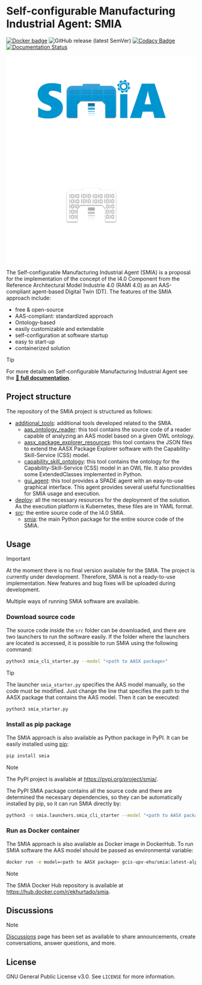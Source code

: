 # Self-configurable Manufacturing Industrial Agent: SMIA 

[![Docker badge](https://img.shields.io/docker/pulls/ekhurtado/smia.svg)](https://hub.docker.com/r/ekhurtado/smia/) ![GitHub release (latest SemVer)](https://img.shields.io/github/v/release/ekhurtado/I4_0_SMIA?sort=semver) [![Codacy Badge](https://app.codacy.com/project/badge/Grade/e87506fff1bb4a438c20e11bb7295f51)](https://app.codacy.com/gh/ekhurtado/I4_0_SMIA/dashboard?utm_source=gh&utm_medium=referral&utm_content=&utm_campaign=Badge_grade) [![Documentation Status](https://readthedocs.org/projects/i4-0-smia/badge/?version=latest)](https://i4-0-GITsmia.readthedocs.io/en/latest/)

![I4.0 SMIA Logo Light](images/I4_0_SMIA_logo_positive.png/#gh-light-mode-only "I4.0 SMIA logo")
![I4.0 SMIA Logo Dark](images/I4_0_SMIA_logo_negative.png/#gh-dark-mode-only "I4.0 SMIA logo")

[//]: # (//Dependiendo del modo de GitHub oscuro o claro se añade una imagen u otra&#41;)

The Self-configurable Manufacturing Industrial Agent (SMIA) is a proposal for the implementation of the concept of the I4.0 Component from the Reference Architectural Model Industrie 4.0 (RAMI 4.0) as an AAS-compliant agent-based Digital Twin (DT). The features of the SMIA approach include:

- free & open-source
- AAS-compliant: standardized approach
- Ontology-based
- easily customizable and extendable
- self-configuration at software startup
- easy to start-up
- containerized solution

> [!TIP]
> For more details on Self-configurable Manufacturing Industrial Agent see the [:blue_book: **full documentation**](https://i4-0-smia.readthedocs.io/en/latest/).

## Project structure

The repository of the SMIA project is structured as follows:

- [additional_tools](https://github.com/ekhurtado/I4_0_SMIA/tree/main/additional_tools): additional tools developed related to the SMIA.
  - [aas_ontology_reader](https://github.com/ekhurtado/I4_0_SMIA/tree/main/additional_tools/aas_ontology_reader): this tool contains the source code of a reader capable of analyzing an AAS model based on a given OWL ontology.
  - [aasx_package_explorer_resources](https://github.com/ekhurtado/I4_0_SMIA/tree/main/additional_tools/aasx_package_explorer_resources): this tool contains the JSON files to extend the AASX Package Explorer software with the Capability-Skill-Service (CSS) model.
  - [capability_skill_ontology](https://github.com/ekhurtado/I4_0_SMIA/tree/main/additional_tools/capability_skill_ontology): this tool contains the ontology for the Capability-Skill-Service (CSS) model in an OWL file. It also provides some ExtendedClasses implemented in Python.
  - [gui_agent](https://github.com/ekhurtado/I4_0_SMIA/tree/main/additional_tools/gui_agent): this tool provides a SPADE agent with an easy-to-use graphical interface. This agent provides several useful functionalities for SMIA usage and execution.
- [deploy](https://github.com/ekhurtado/I4_0_SMIA/tree/main/deploy): all the necessary resources for the deployment of the solution. As the execution platform is Kubernetes, these files are in YAML format.
- [src](https://github.com/ekhurtado/I4_0_SMIA/tree/main/src): the entire source code of the I4.0 SMIA.
  - [smia](https://github.com/ekhurtado/I4_0_SMIA/tree/main/src/smia): the main Python package for the entire source code of the SMIA.

## Usage

> [!IMPORTANT]
> At the moment there is no final version available for the SMIA.
> The project is currently under development.
> Therefore, SMIA is not a ready-to-use implementation.
> New features and bug fixes will be uploaded during development.
 
Multiple ways of running SMIA software are available. 

### Download source code

The source code inside the ``src`` folder can be downloaded, and there are two launchers to run the software easily. If the folder where the launchers are located is accessed, it is possible to run SMIA using the following command:

```bash
python3 smia_cli_starter.py --model "<path to AASX package>"
```

> [!TIP]
> The launcher ``smia_starter.py`` specifies the AAS model manually, so the code must be modified. Just change the line that specifies the path to the AASX package that contains the AAS model. Then it can be executed:
>```bash
>python3 smia_starter.py
>```

### Install as pip package

The SMIA approach is also available as Python package in PyPI. It can be easily installed using [pip](https://pip.pypa.io/en/stable/):

```bash
pip install smia
```

> [!NOTE]
> The PyPI project is available at <https://pypi.org/project/smia/>.

The PyPI SMIA package contains all the source code and there are determined the necessary dependencies, so they can be automatically installed by pip, so it can run SMIA directly by:

```bash
python3 -m smia.launchers.smia_cli_starter --model "<path to AASX package>"
```

[//]: # (TODO actualizar con el nombre cuando se publique)

### Run as Docker container

The SMIA approach is also available as Docker image in DockerHub. To run SMIA software the AAS model should be passed as environmental variable:

```bash
docker run -e model=<path to AASX package> gcis-upv-ehu/smia:latest-alpine
```
[//]: # (TODO actualizar con el nombre cuando se publique)

> [!NOTE]
> The SMIA Docker Hub repository is available at <https://hub.docker.com/r/ekhurtado/smia>.

## Discussions

> [!NOTE]
> [Discussions](https://github.com/ekhurtado/Component_I4_0/discussions) page has been set as available to share announcements, create conversations, answer questions, and more.

## License

GNU General Public License v3.0. See `LICENSE` for more information.
